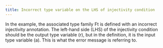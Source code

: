 ```yaml
---
title: Incorrect type variable on the LHS of injectivity condition
---
```


In the example, the associated type family Ft is defined with an incorrect injectivity annotation. The left-hand side (LHS) of the injectivity condition should be the output type variable (r), but in the definition, it is the input type variable (a). This is what the error message is referring to.
